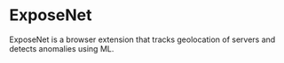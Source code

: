 # ExposeNet
ExposeNet is a browser extension that tracks geolocation of servers and detects anomalies using ML.
